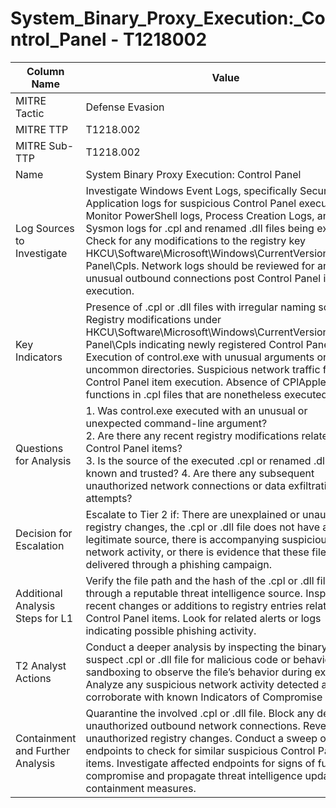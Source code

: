 # System_Binary_Proxy_Execution:_Control_Panel - T1218002

| Column Name | Value |
|-------------|-------|
| MITRE Tactic | Defense Evasion |
| MITRE TTP | T1218.002 |
| MITRE Sub-TTP | T1218.002 |
| Name | System Binary Proxy Execution: Control Panel |
| Log Sources to Investigate | Investigate Windows Event Logs, specifically Security and Application logs for suspicious Control Panel executions. Monitor PowerShell logs, Process Creation Logs, and Sysmon logs for .cpl and renamed .dll files being executed. Check for any modifications to the registry key HKCU\Software\Microsoft\Windows\CurrentVersion\Control Panel\Cpls. Network logs should be reviewed for any unusual outbound connections post Control Panel item execution. |
| Key Indicators | Presence of .cpl or .dll files with irregular naming schemes. Registry modifications under HKCU\Software\Microsoft\Windows\CurrentVersion\Control Panel\Cpls indicating newly registered Control Panel items. Execution of control.exe with unusual arguments or from uncommon directories. Suspicious network traffic following Control Panel item execution. Absence of CPlApplet functions in .cpl files that are nonetheless executed. |
| Questions for Analysis | 1. Was control.exe executed with an unusual or unexpected command-line argument?<br>2. Are there any recent registry modifications related to Control Panel items?<br>3. Is the source of the executed .cpl or renamed .dll file known and trusted? 4. Are there any subsequent unauthorized network connections or data exfiltration attempts? |
| Decision for Escalation | Escalate to Tier 2 if: There are unexplained or unauthorized registry changes, the .cpl or .dll file does not have a legitimate source, there is accompanying suspicious network activity, or there is evidence that these files were delivered through a phishing campaign. |
| Additional Analysis Steps for L1 | Verify the file path and the hash of the .cpl or .dll file through a reputable threat intelligence source. Inspect recent changes or additions to registry entries related to Control Panel items. Look for related alerts or logs indicating possible phishing activity. |
| T2 Analyst Actions | Conduct a deeper analysis by inspecting the binary of the suspect .cpl or .dll file for malicious code or behaviors. Use sandboxing to observe the file’s behavior during execution. Analyze any suspicious network activity detected and corroborate with known Indicators of Compromise (IOCs). |
| Containment and Further Analysis | Quarantine the involved .cpl or .dll file. Block any detected unauthorized outbound network connections. Revert unauthorized registry changes. Conduct a sweep of endpoints to check for similar suspicious Control Panel items. Investigate affected endpoints for signs of further compromise and propagate threat intelligence updates to containment measures. |
